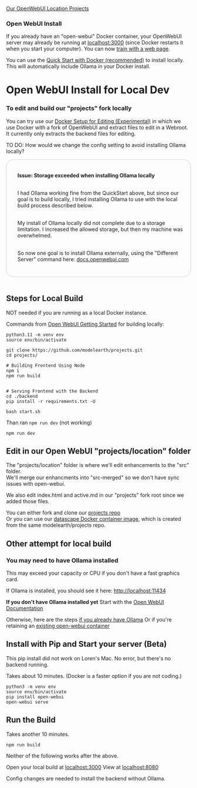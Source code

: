 [Our OpenWebUI Location Projects](../)
### Open WebUI Install
<!--Pinecone -->

If you already have an "open-webui" Docker container, your OpenWebUI server may already be running at [localhost:3000](http://localhost:3000) (since Docker restarts it when you start your computer).  You can now [train with a web page](train).


You can use the <a href="https://docs.openwebui.com">Quick Start with Docker (recommended)</a> to install locally. This will automatically include Ollama in your Docker install.
<br>


# Open WebUI Install for Local Dev

### To edit and build our "projects" fork locally

You can try use our [Docker Setup for Editing (Experimental)](docker) in which we use Docker with a fork of OpenWebUI and extract files to edit in a Webroot. It currently only extracts the backend files for editing.

TO DO: How would we change the config setting to avoid installing Ollama locally?

<div style="border:1px solid #ccc; padding:20px 20px 25px 30px; border-radius:20px;" >

<b>Issue: Storage exceeded when installing Ollama locally</b><br><br>

I had Ollama working fine from the QuickStart above, but since our goal is to build locally, I tried installing Ollama to use with the local build process described below.<br><br>

My install of Ollama locally did not complete due to a storage limitation. I increased the allowed storage, but then my machine was overwhelmed.<br><br>

So now one goal is to install Ollama externally, using the "Different Server" command here: <a href="https://docs.openwebui.com">docs.openwebui.com</a>

</div><br>


## Steps for Local Build

NOT needed if you are running as a local Docker instance.  

Commands from [Open WebUI Getting Started](https://docs.openwebui.com/getting-started/) for building locally:

	python3.11 -m venv env
	source env/bin/activate

	git clone https://github.com/modelearth/projects.git
	cd projects/

<!--
	# Copying required .env file
	cp -RPp .env.example .env
-->

	# Building Frontend Using Node
	npm i
	npm run build


	# Serving Frontend with the Backend
	cd ./backend
	pip install -r requirements.txt -U

	bash start.sh

Than ran `npm run dev` (not working)

	npm run dev

## Edit in our Open WebUI "projects/location" folder

The "projects/location" folder is where we'll edit enhancements to the "src" folder.  
We'll merge our enhancments into "src-merged" so we don't have sync issues with open-webui.

We also edit index.html and active.md in our "projects" fork root since we added those files.

<span style="color:red; display:none">
We've temporarily deactivated the following while we move it to another repo. It seems that the large size of the Docker container may have filled our storage space, preventing other pages in the model.earth repos from being deployed. Old pages were stuck in the cache.
</span>

You can either fork and clone our [projects repo](https://github.com/ModelEarth/projects)  
Or you can use our [datascape Docker container image](https://github.com/users/datascape/packages/container/package/projects), which is created from the same modelearth/projects repo.

## Other attempt for local build


### You may need to have Ollama installed

This may exceed your capacity or CPU if you don't have a fast graphics card.

<!--You might need to increase your storage allocation in Docker-->

If Ollama is installed, you should see it here:
[http://localhost:11434](http://localhost:11434)

<!-- Also saw this in Settings > Conections:  http://ollama:11434 -->

**If you don't have Ollama installed yet**
Start with the [Open WebUI Documentation](https://docs.openwebui.com/)

<!--(If you already have an "open-webui" container in Docker, delete or rename it.)-->

<!--
You can run the following in your local projects folder.  

	docker compose up -d --build
-->

<!-- If you already have Ollama running in Docker,
	the above command my exceed the avalable allocated memory. 

Tried again after changind in Docker > Settings > Resources > Advanced
CPU was already at 16
Increased memory limit from 8GB to 24GB
Increase Swap from 1GB to 3GB
-->

Otherwise, here are the steps [if you already have Ollama](https://docs.openwebui.com/)
Or if you're retaining an [existing open-webui container](https://docs.openwebui.com/getting-started/)
<!--
, and using GPU Support, then run:

	docker run -d -p 3000:8080 --gpus=all -v ollama:/root/.ollama -v open-webui:/app/backend/data --name open-webui --restart always ghcr.io/open-webui/open-webui:ollama
-->

## Install with Pip and Start your server (Beta)

This pip install did not work on Loren's Mac.
No error, but there's no backend running.

Takes about 10 minutes. (Docker is a faster option if you are not coding.)

	python3 -m venv env
	source env/bin/activate
	pip install open-webui
	open-webui serve

## Run the Build

Takes another 10 minutes.

	npm run build

Neither of the following works after the above.

Open your local build at [localhost:3000](http://localhost:3000)
View at [localhost:8080]( http://localhost:8080/)

Config changes are needed to install the backend without Ollama.

